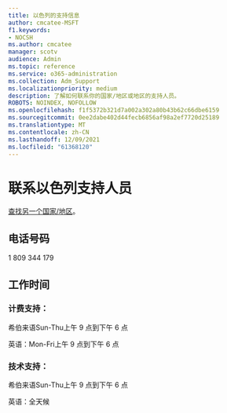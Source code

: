 ```yaml
---
title: 以色列的支持信息
author: cmcatee-MSFT
f1.keywords:
- NOCSH
ms.author: cmcatee
manager: scotv
audience: Admin
ms.topic: reference
ms.service: o365-administration
ms.collection: Adm_Support
ms.localizationpriority: medium
description: 了解如何联系你的国家/地区或地区的支持人员。
ROBOTS: NOINDEX, NOFOLLOW
ms.openlocfilehash: f1f5372b321d7a002a302a80b43b62c66dbe6159
ms.sourcegitcommit: 0ee2dabe402d44fecb6856af98a2ef7720d25189
ms.translationtype: MT
ms.contentlocale: zh-CN
ms.lasthandoff: 12/09/2021
ms.locfileid: "61368120"
---
```

# <a name="contact-support-for-israel"></a>联系以色列支持人员

[查找另一个国家/地区](../get-help-support.md)。

## <a name="phone-number"></a>电话号码
1 809 344 179

## <a name="hours"></a>工作时间
### <a name="billing-support"></a>计费支持：

希伯来语Sun-Thu上午 9 点到下午 6 点

英语：Mon-Fri上午 9 点到下午 6 点

### <a name="technical-support"></a>技术支持：

希伯来语Sun-Thu上午 9 点到下午 6 点

英语：全天候
